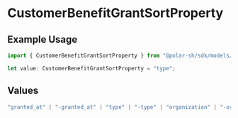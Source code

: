 # CustomerBenefitGrantSortProperty

## Example Usage

```typescript
import { CustomerBenefitGrantSortProperty } from "@polar-sh/sdk/models/components/customerbenefitgrantsortproperty.js";

let value: CustomerBenefitGrantSortProperty = "type";
```

## Values

```typescript
"granted_at" | "-granted_at" | "type" | "-type" | "organization" | "-organization"
```